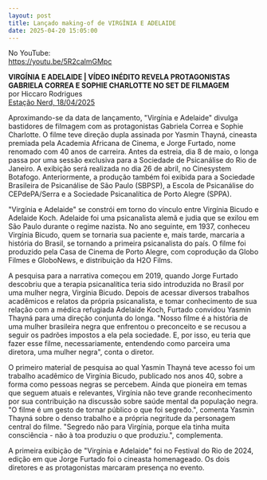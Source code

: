 ```yaml
---
layout: post
title: Lançado making-of de VIRGÍNIA E ADELAIDE
date: 2025-04-20 15:05:00
---
```

No YouTube:\
<https://youtu.be/5R2calmGMpc>

**VIRGÍNIA E ADELAIDE | VÍDEO INÉDITO REVELA PROTAGONISTAS GABRIELA CORREA E SOPHIE CHARLOTTE NO SET DE FILMAGEM**\
por Hiccaro Rodrigues\
[Estação Nerd, 18/04/2025](https://estacaonerd.com/virginia-e-adelaide-video-inedito-revela-protagonistas-gabriela-correa-e-sophie-charlotte-no-set-de-filmagem/)

[](https://estacaonerd.com/virginia-e-adelaide-video-inedito-revela-protagonistas-gabriela-correa-e-sophie-charlotte-no-set-de-filmagem/)Aproximando-se da data de lançamento, "Virgínia e Adelaide" divulga bastidores de filmagem com as protagonistas Gabriela Correa e Sophie Charlotte. O filme teve direção dupla assinada por Yasmin Thayná, cineasta premiada pela Academia Africana de Cinema, e Jorge Furtado, nome renomado com 40 anos de carreira. Antes da estreia, dia 8 de maio, o longa passa por uma sessão exclusiva para a Sociedade de Psicanálise do Rio de Janeiro. A exibição será realizada no dia 26 de abril, no Cinesystem Botafogo. Anteriormente, a produção também foi exibida para a Sociedade Brasileira de Psicanálise de São Paulo (SBPSP), a Escola de Psicanálise do CEPdePA/Serra e a Sociedade Psicanalítica de Porto Alegre (SPPA).

"Virgínia e Adelaide" se constrói em torno do vínculo entre Virgínia Bicudo e Adelaide Koch. Adelaide foi uma psicanalista alemã e judia que se exilou em São Paulo durante o regime nazista. No ano seguinte, em 1937, conheceu Virgínia Bicudo, quem se tornaria sua paciente e, mais tarde, marcaria a história do Brasil, se tornando a primeira psicanalista do país. O filme foi produzido pela Casa de Cinema de Porto Alegre, com coprodução da Globo Filmes e GloboNews, e distribuição da H2O Films.

A pesquisa para a narrativa começou em 2019, quando Jorge Furtado descobriu que a terapia psicanalítica teria sido introduzida no Brasil por uma mulher negra, Virgínia Bicudo. Depois de acessar diversos trabalhos acadêmicos e relatos da própria psicanalista, e tomar conhecimento de sua relação com a médica refugiada Adelaide Koch, Furtado convidou Yasmin Thayná para uma direção conjunta do longa. "Nosso filme é a história de uma mulher brasileira negra que enfrentou o preconceito e se recusou a seguir os padrões impostos a ela pela sociedade. E, por isso, eu teria que fazer esse filme, necessariamente, entendendo como parceira uma diretora, uma mulher negra", conta o diretor.

O primeiro material de pesquisa ao qual Yasmin Thayná teve acesso foi um trabalho acadêmico de Virgínia Bicudo, publicado nos anos 40, sobre a forma como pessoas negras se percebem. Ainda que pioneira em temas que seguem atuais e relevantes, Virgínia não teve grande reconhecimento por sua contribuição na discussão sobre saúde mental da população negra. "O filme é um gesto de tornar público o que foi segredo.", comenta Yasmin Thayná sobre o denso trabalho e a própria negritude da personagem central do filme. "Segredo não para Virgínia, porque ela tinha muita consciência - não à toa produziu o que produziu.", complementa.

A primeira exibição de "Virgínia e Adelaide" foi no Festival do Rio de 2024, edição em que Jorge Furtado foi o cineasta homenageado. Os dois diretores e as protagonistas marcaram presença no evento.
